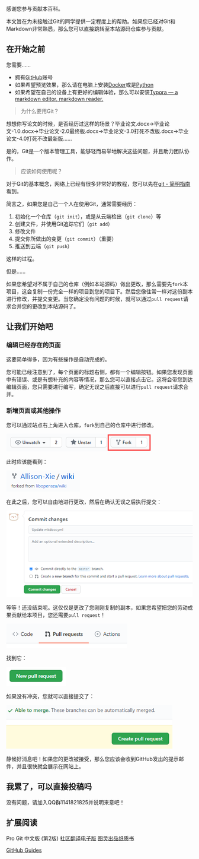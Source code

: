 感谢您参与贡献本百科。

本文旨在为未接触过Git的同学提供一定程度上的帮助。如果您已经对Git和Markdown非常熟悉，那么您可以直接跳转至本站源码仓库参与贡献。

## 在开始之前

您需要……

+ 拥有[GitHub](https://github.com/)账号
+ 如果希望预览效果，那么请在电脑上安装[Docker](https://www.docker.com/)或是[Python](https://www.python.org/)
+ 如果希望在自己的设备上有更好的编辑体验，那么可以安装[Typora — a markdown editor, markdown reader.](https://typora.io/)

> 为什么要用Git？

想想你写论文的时候，是否经历过这样的场景？毕业论文.docx->毕业论文-1.0.docx->毕业论文-2.0最终版.docx->毕业论文-3.0打死不改版.docx->毕业论文-4.0打死不改最新版……

是的，Git是一个版本管理工具，能够轻而易举地解决这些问题，并且助力团队协作。

> 应该如何使用呢？

对于Git的基本概念，网络上已经有很多非常好的教程，您可以先在[git - 简明指南](http://rogerdudler.github.io/git-guide/index.zh.html)看到。

简言之，如果您是自己一个人在使用Git，通常需要经历：

1. 初始化一个仓库（`git init`），或是从云端检出（`git clone`）等
2. 创建文件，并使用Git追踪它们（`git add`）
3. 修改文件
4. 提交你所做出的变更（`git commit`）（重要）
5. 推送到云端（`git push`）

这样的过程。

但是……

如果您希望对不属于自己的仓库（例如本站源码）做出更改，那么需要先`fork`本项目，这会复制一份完全一样的项目到您的项目下。然后您像往常一样对这份副本进行修改，并提交变更。当您确定没有问题的时候，就可以通过`pull request`请求合并您的更改到本站源码了。

## 让我们开始吧

### 编辑已经存在的页面

这要简单得多，因为有些操作是自动完成的。

您可能已经注意到了，每个页面的标题右侧，都有一个编辑按钮。如果您发现页面中有错误、或是有想补充的内容等情况，那么您可以直接点击它。这将会带您到达编辑页面，您只需要进行编写，确定无误之后直接可以进行`pull request`请求合并。

### 新增页面或其他操作

您可以通过站点右上角进入仓库，`fork`到自己的仓库中进行修改。

![fork](./1.png)

此时应该能看到：

![fork](./2.png)

在此之后，您可以自由地进行更改，然后在确认无误之后执行提交：

![commit](./3.png)

等等！还没结束呢。这仅仅是更改了您刚刚复制的副本，如果您希望把您的劳动成果贡献给本项目，您还需要`pull request`！

![pull request](./4.png)

找到它：

![new pull request](./5.png)

如果没有冲突，您就可以直接提交了：

![create pull request](./6.png)

静候好消息吧！如果您的更改被接受，那么您应该会收到GitHub发出的提示邮件，并且很快就会展示在网站上。

## 我累了，可以直接投稿吗

没有问题，请加入QQ群1141821825并说明来意吧！

## 扩展阅读

Pro Git 中文版 (第2版) [社区翻译电子版](https://www.progit.cn/) [图灵出品纸质书](https://www.ituring.com.cn/book/1608)

[GitHub Guides](https://guides.github.com/)
